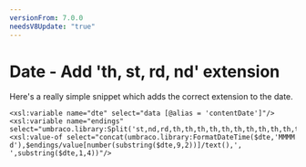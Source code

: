 ```yaml
---
versionFrom: 7.0.0
needsV8Update: "true"
---
```


# Date - Add 'th, st, rd, nd' extension
Here's a really simple snippet which adds the correct extension to the date.

	<xsl:variable name="dte" select="data [@alias = 'contentDate']"/>
	<xsl:variable name="endings" select="umbraco.library:Split('st,nd,rd,th,th,th,th,th,th,th,th,th,th,th,th,th,th,th,th,th,st,nd,rd,th,th,th,th,th,th,th,st',',')"/>
	<xsl:value-of select="concat(umbraco.library:FormatDateTime($dte,'MMMM d'),$endings/value[number(substring($dte,9,2))]/text(),', ',substring($dte,1,4))"/>